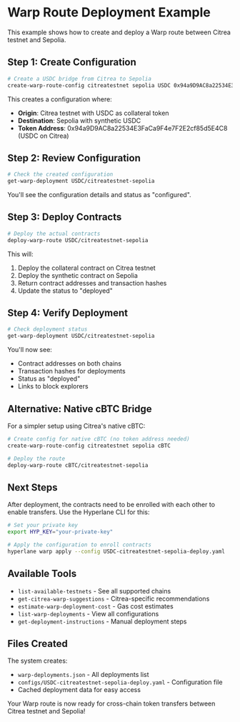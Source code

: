 # Warp Route Deployment Example

This example shows how to create and deploy a Warp route between Citrea testnet and Sepolia.

## Step 1: Create Configuration

```bash
# Create a USDC bridge from Citrea to Sepolia
create-warp-route-config citreatestnet sepolia USDC 0x94a9D9AC8a22534E3FaCa9F4e7F2E2cf85d5E4C8 true
```

This creates a configuration where:
- **Origin**: Citrea testnet with USDC as collateral token
- **Destination**: Sepolia with synthetic USDC
- **Token Address**: 0x94a9D9AC8a22534E3FaCa9F4e7F2E2cf85d5E4C8 (USDC on Citrea)

## Step 2: Review Configuration

```bash
# Check the created configuration
get-warp-deployment USDC/citreatestnet-sepolia
```

You'll see the configuration details and status as "configured".

## Step 3: Deploy Contracts

```bash
# Deploy the actual contracts
deploy-warp-route USDC/citreatestnet-sepolia
```

This will:
1. Deploy the collateral contract on Citrea testnet
2. Deploy the synthetic contract on Sepolia
3. Return contract addresses and transaction hashes
4. Update the status to "deployed"

## Step 4: Verify Deployment

```bash
# Check deployment status
get-warp-deployment USDC/citreatestnet-sepolia
```

You'll now see:
- Contract addresses on both chains
- Transaction hashes for deployments
- Status as "deployed"
- Links to block explorers

## Alternative: Native cBTC Bridge

For a simpler setup using Citrea's native cBTC:

```bash
# Create config for native cBTC (no token address needed)
create-warp-route-config citreatestnet sepolia cBTC

# Deploy the route
deploy-warp-route cBTC/citreatestnet-sepolia
```

## Next Steps

After deployment, the contracts need to be enrolled with each other to enable transfers. Use the Hyperlane CLI for this:

```bash
# Set your private key
export HYP_KEY="your-private-key"

# Apply the configuration to enroll contracts
hyperlane warp apply --config USDC-citreatestnet-sepolia-deploy.yaml
```

## Available Tools

- `list-available-testnets` - See all supported chains
- `get-citrea-warp-suggestions` - Citrea-specific recommendations
- `estimate-warp-deployment-cost` - Gas cost estimates
- `list-warp-deployments` - View all configurations
- `get-deployment-instructions` - Manual deployment steps

## Files Created

The system creates:
- `warp-deployments.json` - All deployments list
- `configs/USDC-citreatestnet-sepolia-deploy.yaml` - Configuration file
- Cached deployment data for easy access

Your Warp route is now ready for cross-chain token transfers between Citrea testnet and Sepolia!